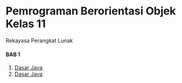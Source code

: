 # Pemrograman Berorientasi Objek Kelas 11
Rekayasa Perangkat Lunak

#### BAB 1
  1. [Dasar Java](https://github.com/sandybuana03/pbo11)
  2. [Dasar Java](https://github.com/sandybuana03/pbo11)
